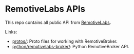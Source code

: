 # RemotiveLabs APIs

This repo contains all public API from [RemotiveLabs](https://remotivelabs.com/).

Links:

- [protos/](protos/): Proto files for working with RemotiveBroker.
- [python/remotivelabs-broker/](python/remotivelabs-broker/): Python RemotiveBroker API.

